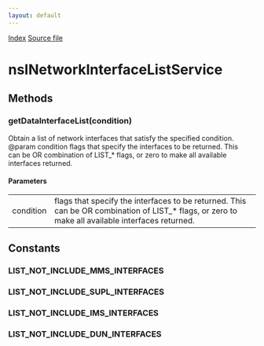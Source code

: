 ```yaml
---
layout: default
---
```

<div id='links'><a href="../index.html">Index</a>
<a href="http://dxr.mozilla.org/mozilla-central/source/dom/system/gonk/nsINetworkInterfaceListService.idl">Source file</a>
</div>

# nsINetworkInterfaceListService #

## Methods ##

### getDataInterfaceList(condition) ###
  
Obtain a list of network interfaces that satisfy the specified condition.  
@param condition flags that specify the interfaces to be returned. This  
       can be OR combination of LIST_* flags, or zero to make all available  
       interfaces returned.  
  

#### Parameters ####

<table>

<tr>
<td>condition</td>
<td>flags that specify the interfaces to be returned. This  
       can be OR combination of LIST_* flags, or zero to make all available  
       interfaces returned.  
</td>
</tr>

</table>

## Constants ##

### LIST_NOT_INCLUDE_MMS_INTERFACES ###

### LIST_NOT_INCLUDE_SUPL_INTERFACES ###

### LIST_NOT_INCLUDE_IMS_INTERFACES ###

### LIST_NOT_INCLUDE_DUN_INTERFACES ###
